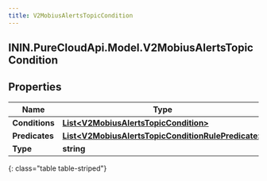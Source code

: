 ```yaml
---
title: V2MobiusAlertsTopicCondition
---
```

## ININ.PureCloudApi.Model.V2MobiusAlertsTopicCondition

## Properties

|Name | Type | Description | Notes|
|------------ | ------------- | ------------- | -------------|
| **Conditions** | [**List&lt;V2MobiusAlertsTopicCondition&gt;**](V2MobiusAlertsTopicCondition.html) |  | [optional] |
| **Predicates** | [**List&lt;V2MobiusAlertsTopicConditionRulePredicate&gt;**](V2MobiusAlertsTopicConditionRulePredicate.html) |  | [optional] |
| **Type** | **string** |  | [optional] |
{: class="table table-striped"}


